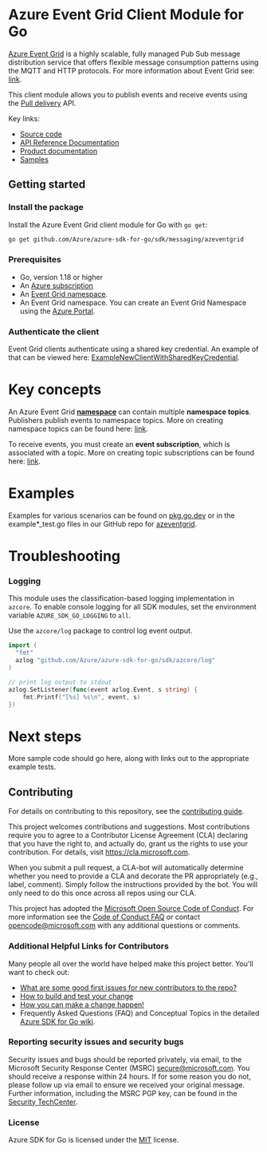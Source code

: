 # Azure Event Grid Client Module for Go

[Azure Event Grid](https://learn.microsoft.com/azure/event-grid/overview) is a highly scalable, fully managed Pub Sub message distribution service that offers flexible message consumption patterns using the MQTT and HTTP protocols. For more information about Event Grid see: [link](https://learn.microsoft.com/azure/event-grid/overview).

This client module allows you to publish events and receive events using the [Pull delivery](https://learn.microsoft.com/azure/event-grid/pull-delivery-overview) API.

Key links:
- [Source code][source]
- [API Reference Documentation][godoc]
- [Product documentation](https://azure.microsoft.com/services/event-grid/)
- [Samples][godoc_examples]

## Getting started

### Install the package

Install the Azure Event Grid client module for Go with `go get`:

```bash
go get github.com/Azure/azure-sdk-for-go/sdk/messaging/azeventgrid
```

### Prerequisites

- Go, version 1.18 or higher
- An [Azure subscription](https://azure.microsoft.com/free/)
- An [Event Grid namespace](https://learn.microsoft.com/azure/event-grid/).
- An Event Grid namespace. You can create an Event Grid Namespace using the [Azure Portal](https://learn.microsoft.com/azure/event-grid/create-view-manage-namespaces).

### Authenticate the client

Event Grid clients authenticate using a shared key credential. An example of that can be viewed here: [ExampleNewClientWithSharedKeyCredential][godoc_example_newclient].

# Key concepts

An Azure Event Grid [**namespace**](https://learn.microsoft.com/azure/event-grid/mqtt-event-grid-namespace-terminology#namespace) can contain multiple **namespace topics**. Publishers publish events to namespace topics. More on creating namespace topics can be found here: [link](https://learn.microsoft.com/azure/event-grid/create-view-manage-namespace-topics).

To receive events, you must create an **event subscription**, which is associated with a topic. More on creating topic subscriptions can be found here: [link](https://learn.microsoft.com/azure/event-grid/create-view-manage-event-subscriptions).

# Examples

Examples for various scenarios can be found on [pkg.go.dev](https://pkg.go.dev/github.com/Azure/azure-sdk-for-go/sdk/messaging/azeventgrid#pkg-examples) or in the example*_test.go files in our GitHub repo for [azeventgrid](https://github.com/Azure/azure-sdk-for-go/blob/main/sdk/messaging/azeventgrid).

# Troubleshooting

### Logging

This module uses the classification-based logging implementation in `azcore`. To enable console logging for all SDK modules, set the environment variable `AZURE_SDK_GO_LOGGING` to `all`. 

Use the `azcore/log` package to control log event output.

```go
import (
  "fmt"
  azlog "github.com/Azure/azure-sdk-for-go/sdk/azcore/log"
)

// print log output to stdout
azlog.SetListener(func(event azlog.Event, s string) {
    fmt.Printf("[%s] %s\n", event, s)
})
```

# Next steps

More sample code should go here, along with links out to the appropriate example tests.

## Contributing
For details on contributing to this repository, see the [contributing guide][azure_sdk_for_go_contributing].

This project welcomes contributions and suggestions.  Most contributions require you to agree to a
Contributor License Agreement (CLA) declaring that you have the right to, and actually do, grant us
the rights to use your contribution. For details, visit https://cla.microsoft.com.

When you submit a pull request, a CLA-bot will automatically determine whether you need to provide
a CLA and decorate the PR appropriately (e.g., label, comment). Simply follow the instructions
provided by the bot. You will only need to do this once across all repos using our CLA.

This project has adopted the [Microsoft Open Source Code of Conduct](https://opensource.microsoft.com/codeofconduct/).
For more information see the [Code of Conduct FAQ](https://opensource.microsoft.com/codeofconduct/faq/) or
contact [opencode@microsoft.com](mailto:opencode@microsoft.com) with any additional questions or comments.

### Additional Helpful Links for Contributors  
Many people all over the world have helped make this project better.  You'll want to check out:

* [What are some good first issues for new contributors to the repo?](https://github.com/azure/azure-sdk-for-go/issues?q=is%3Aopen+is%3Aissue+label%3A%22up+for+grabs%22)
* [How to build and test your change][azure_sdk_for_go_contributing_developer_guide]
* [How you can make a change happen!][azure_sdk_for_go_contributing_pull_requests]
* Frequently Asked Questions (FAQ) and Conceptual Topics in the detailed [Azure SDK for Go wiki](https://github.com/azure/azure-sdk-for-go/wiki).

<!-- ### Community-->
### Reporting security issues and security bugs

Security issues and bugs should be reported privately, via email, to the Microsoft Security Response Center (MSRC) <secure@microsoft.com>. You should receive a response within 24 hours. If for some reason you do not, please follow up via email to ensure we received your original message. Further information, including the MSRC PGP key, can be found in the [Security TechCenter](https://www.microsoft.com/msrc/faqs-report-an-issue).

### License

Azure SDK for Go is licensed under the [MIT](https://github.com/Azure/azure-sdk-for-go/blob/main/sdk/template/aztemplate/LICENSE.txt) license.

<!-- LINKS -->
[azure_sdk_for_go_contributing]: https://github.com/Azure/azure-sdk-for-go/blob/main/CONTRIBUTING.md
[azure_sdk_for_go_contributing_developer_guide]: https://github.com/Azure/azure-sdk-for-go/blob/main/CONTRIBUTING.md#developer-guide
[azure_sdk_for_go_contributing_pull_requests]: https://github.com/Azure/azure-sdk-for-go/blob/main/CONTRIBUTING.md#pull-requests
[azure_cli]: https://docs.microsoft.com/cli/azure
[azure_pattern_circuit_breaker]: https://docs.microsoft.com/azure/architecture/patterns/circuit-breaker
[azure_pattern_retry]: https://docs.microsoft.com/azure/architecture/patterns/retry
[azure_portal]: https://portal.azure.com
[azure_sub]: https://azure.microsoft.com/free/
[cloud_shell]: https://docs.microsoft.com/azure/cloud-shell/overview
[cloud_shell_bash]: https://shell.azure.com/bash
[source]: https://github.com/Azure/azure-sdk-for-go/tree/main/sdk/messaging/azeventgrid
[godoc]: https://pkg.go.dev/github.com/Azure/azure-sdk-for-go/sdk/messaging/azeventgrid
[godoc_examples]: https://pkg.go.dev/github.com/Azure/azure-sdk-for-go/sdk/messaging/azeventgrid#pkg-examples
[godoc_example_newclient]: https://pkg.go.dev/github.com/Azure/azure-sdk-for-go/sdk/messaging/azeventgrid#example-NewClientWithSharedKeyCredential
